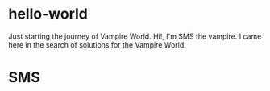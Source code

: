 # hello-world
Just starting the journey of Vampire World.
Hi!, I'm SMS the vampire.
I came here in the search of solutions for the Vampire World.
# SMS
